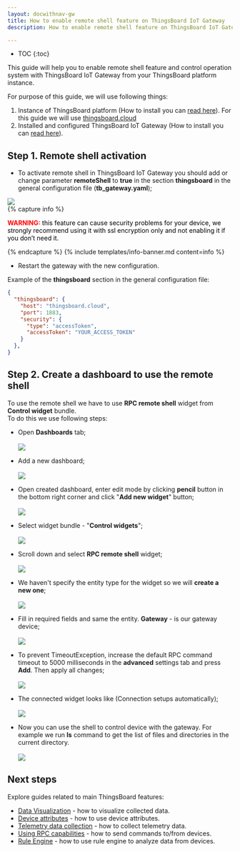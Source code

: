 ```yaml
---
layout: docwithnav-gw
title: How to enable remote shell feature on ThingsBoard IoT Gateway
description: How to enable remote shell feature on ThingsBoard IoT Gateway

---
```


* TOC
{:toc}

This guide will help you to enable remote shell feature and control operation system with ThingsBoard IoT Gateway from your ThingsBoard platform instance.  

For purpose of this guide, we will use following things:
1. Instance of ThingsBoard platform (How to install you can [read here](/docs/user-guide/install/installation-options/)). For this guide we will use [thingsboard.cloud](https://thingsboard.cloud)
2. Installed and configured ThingsBoard IoT Gateway (How to install you can [read here](/docs/iot-gateway/installation/)).

## Step 1. Remote shell activation

 - To activate remote shell in ThingsBoard IoT Gateway you should add or change parameter **remoteShell** to **true** in the section **thingsboard** in the general configuration file (**tb_gateway.yaml**);

  ![](https://img.tbqa.cloud/gateway/charhe-remote-shell-parameter.png)
  <br>
{% capture info %}
<div>
  <p>
    <b style="color:red">WARNING:</b>
    <span style="color:black">this feature can cause security problems for your device, we strongly recommend using it with ssl encryption only and not enabling it if you don’t need it.</span>
  </p>
</div>
{% endcapture %}
{% include templates/info-banner.md content=info %}
 

 - Restart the gateway with the new configuration.

Example of the **thingsboard** section in the general configuration file:
```json
{
  "thingsboard": {
    "host": "thingsboard.cloud",
    "port": 1883,
    "security": {
      "type": "accessToken",
      "accessToken": "YOUR_ACCESS_TOKEN"
    }
  },
}
```

## Step 2. Create a dashboard to use the remote shell

To use the remote shell we have to use **RPC remote shell** widget from **Control widget** bundle.<br>
To do this we use following steps:
  
  - Open **Dashboards** tab;
  <br><br>
  ![](https://img.tbqa.cloud/gateway/remote-shell-1.png)
 
  - Add a new dashboard;
  <br><br>
  ![](https://img.tbqa.cloud/gateway/remote-shell-2.png)
  
  - Open created dashboard, enter edit mode by clicking **pencil** button in the bottom right corner and click "**Add new widget**" button;
  <br><br>
  ![](https://img.tbqa.cloud/gateway/remote-shell-3.png)
  
  - Select widget bundle - "**Control widgets**";
  <br><br>
  ![](https://img.tbqa.cloud/gateway/remote-shell-4.png)
  
  - Scroll down and select **RPC remote shell** widget;
  <br><br>
  ![](https://img.tbqa.cloud/gateway/remote-shell-5.png)
  
  - We haven't specify the entity type for the widget so we will **create a new one**;
  <br><br>
  ![](https://img.tbqa.cloud/gateway/remote-shell-6.png)
  
  - Fill in required fields and same the entity. **Gateway** - is our gateway device;
  <br><br>
  ![](https://img.tbqa.cloud/gateway/remote-shell-7.png)
  
  - To prevent TimeoutException, increase the default RPC command timeout to 5000 milliseconds in the **advanced** settings tab and press **Add**. Then apply all changes;
  <br><br>
  ![](https://img.tbqa.cloud/gateway/remote-shell-8.png)
  
  - The connected widget looks like (Connection setups automatically);
  <br><br>
  ![](https://img.tbqa.cloud/gateway/remote-shell-9.png)
  
  - Now you can use the shell to control device with the gateway. For example we run **ls** command to get the list of files and directories in the current directory. 
  <br><br>
  ![](https://img.tbqa.cloud/gateway/remote-shell-10.png)

## Next steps

Explore guides related to main ThingsBoard features:

 - [Data Visualization](/docs/user-guide/visualization/) - how to visualize collected data.
 - [Device attributes](/docs/user-guide/attributes/) - how to use device attributes.
 - [Telemetry data collection](/docs/user-guide/telemetry/) - how to collect telemetry data.
 - [Using RPC capabilities](/docs/user-guide/rpc/) - how to send commands to/from devices.
 - [Rule Engine](/docs/user-guide/rule-engine/) - how to use rule engine to analyze data from devices.
